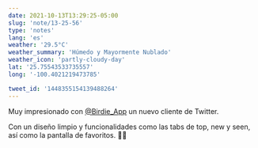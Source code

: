 ```yaml
---
date: 2021-10-13T13:29:25-05:00
slug: 'note/13-25-56'
type: 'notes'
lang: 'es'
weather: '29.5°C'
weather_summary: 'Húmedo y Mayormente Nublado'
weather_icon: 'partly-cloudy-day'
lat: '25.75543533735557'
long: '-100.4021219473785'

tweet_id: '1448355154139488264'
---
```

Muy impresionado con [@Birdie_App](https://twitter.com/@Birdie_App) un nuevo cliente de Twitter. 

Con un diseño limpio y funcionalidades como las tabs de top, new y seen, así como la pantalla de favoritos. 👏🏼